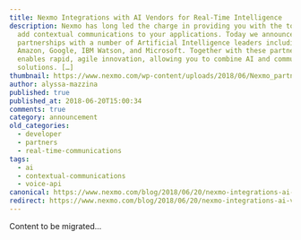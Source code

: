 ```yaml
---
title: Nexmo Integrations with AI Vendors for Real-Time Intelligence
description: Nexmo has long led the charge in providing you with the tools to
  add contextual communications to your applications. Today we announced new
  partnerships with a number of Artificial Intelligence leaders including
  Amazon, Google, IBM Watson, and Microsoft. Together with these partners, Nexmo
  enables rapid, agile innovation, allowing you to combine AI and communications
  solutions. […]
thumbnail: https://www.nexmo.com/wp-content/uploads/2018/06/Nexmo_partnersw_AI.png
author: alyssa-mazzina
published: true
published_at: 2018-06-20T15:00:34
comments: true
category: announcement
old_categories:
  - developer
  - partners
  - real-time-communications
tags:
  - ai
  - contextual-communications
  - voice-api
canonical: https://www.nexmo.com/blog/2018/06/20/nexmo-integrations-ai-vendors-real-time-intelligence
redirect: https://www.nexmo.com/blog/2018/06/20/nexmo-integrations-ai-vendors-real-time-intelligence
---
```

Content to be migrated...